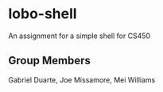 # lobo-shell
An assignment for a simple shell for CS450

## Group Members
Gabriel Duarte, Joe Missamore, Mei Williams
